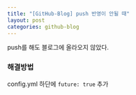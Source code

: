 ```yaml
---
title: "[GitHub-Blog] push 반영이 안될 때"
layout: post
categories: github-blog
--- 
```


push를 해도 블로그에 올라오지 않았다.<br>

### 해결방법
config.yml 하단에 `future: true` 추가
